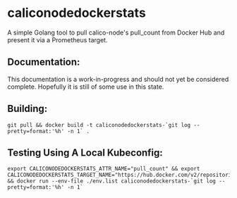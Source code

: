 # caliconodedockerstats
A simple Golang tool to pull calico-node's pull_count from Docker Hub and present it via a Prometheus target.
## Documentation:
This documentation is a work-in-progress and should not yet be considered complete. Hopefully it is still of some use in this state.
## Building:
```
git pull && docker build -t caliconodedockerstats-`git log --pretty=format:'%h' -n 1` .
```
## Testing Using A Local Kubeconfig:
```
export CALICONODEDOCKERSTATS_ATTR_NAME="pull_count" && export CALICONODEDOCKERSTATS_TARGET_NAME="https://hub.docker.com/v2/repositories/calico/node/" && docker run --env-file ./env.list caliconodedockerstats-`git log --pretty=format:'%h' -n 1`
```